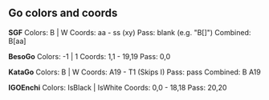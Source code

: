 ## Go colors and coords
**SGF**
Colors: B | W
Coords: aa - ss (xy)
Pass: blank (e.g. "B[]")
Combined: B[aa]

**BesoGo**
Colors: -1 | 1
Coords: 1,1 - 19,19
Pass: 0,0

**KataGo**
Colors: B | W
Coords: A19 - T1 (Skips I)
Pass: pass
Combined: B A19

**IGOEnchi**
Colors: IsBlack | IsWhite
Coords: 0,0 - 18,18
Pass: 20,20